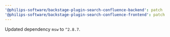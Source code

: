 ```yaml
---
'@philips-software/backstage-plugin-search-confluence-backend': patch
'@philips-software/backstage-plugin-search-confluence-frontend': patch
---
```


Updated dependency `msw` to `^2.8.7`.
